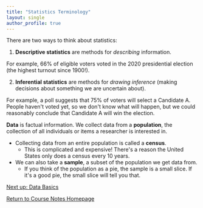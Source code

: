 ```yaml
---
title: "Statistics Terminology"
layout: single
author_profile: true
---
```


There are two ways to think about statistics:

1. **Descriptive statistics** are methods for *describing* information.

For example, 66% of eligible voters voted in the 2020 presidential election (the highest turnout since 1900!).

2. **Inferential statistics** are methods for *drawing inference* (making decisions about something we are uncertain about).

For example, a poll suggests that 75% of voters will select a Candidate A. People haven't voted yet, so we don't know what will happen, but we could reasonably conclude that Candidate A will win the election.

**Data** is factual information. We collect data from a **population**, the collection of all individuals or items a researcher is interested in.

- Collecting data from an entire population is called a **census**.
  - This is complicated and expensive! There's a reason the United States only does a census every 10 years.
- We can also take a **sample**, a subset of the population we get data from.
  - If you think of the population as a pie, the sample is a small slice. If it's a good pie, the small slice will tell you that.

<a href="https://lgpcappiello.github.io/teaching/IntroStats/databasics">Next up: Data Basics</a>

<a href="https://lgpcappiello.github.io/teaching/IntroStats">Return to Course Notes Homepage</a>
